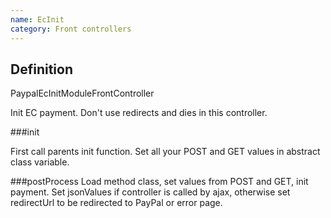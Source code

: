 ```yaml
---
name: EcInit
category: Front controllers
---
```


## Definition
PaypalEcInitModuleFrontController

Init EC payment. Don't use redirects and dies in this controller.

###init

First call parents init function.
Set all your POST and GET values in abstract class variable. 

###postProcess
Load method class, set values from POST and GET, init payment.
Set jsonValues if controller is called by ajax, otherwise set redirectUrl to be redirected 
to PayPal or error page.

